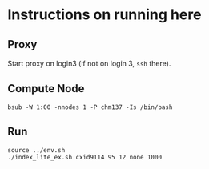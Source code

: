 # Instructions on running here

## Proxy

Start proxy on login3 (if not on login 3, `ssh` there).

## Compute Node

```
bsub -W 1:00 -nnodes 1 -P chm137 -Is /bin/bash

```

## Run

```
source ../env.sh
./index_lite_ex.sh cxid9114 95 12 none 1000
```
